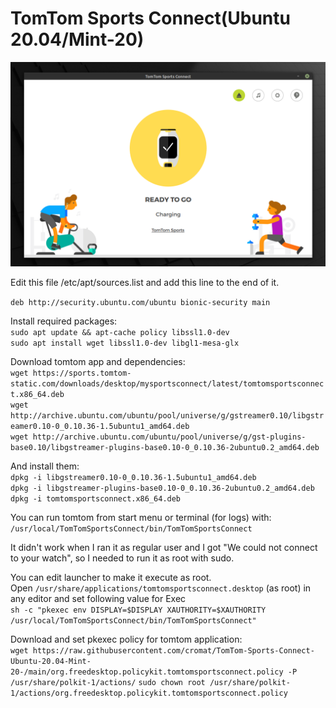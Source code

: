 # TomTom Sports Connect(Ubuntu 20.04/Mint-20)<br />

![](tomtom-sports-connect.png)

Edit this file /etc/apt/sources.list and add this line to the end of it.

`deb http://security.ubuntu.com/ubuntu bionic-security main`

Install required packages:<br />
`sudo apt update && apt-cache policy libssl1.0-dev`<br />
`sudo apt install wget libssl1.0-dev libgl1-mesa-glx`

Download tomtom app and dependencies:<br />
`wget https://sports.tomtom-static.com/downloads/desktop/mysportsconnect/latest/tomtomsportsconnect.x86_64.deb`<br />
`wget http://archive.ubuntu.com/ubuntu/pool/universe/g/gstreamer0.10/libgstreamer0.10-0_0.10.36-1.5ubuntu1_amd64.deb`<br />
`wget http://archive.ubuntu.com/ubuntu/pool/universe/g/gst-plugins-base0.10/libgstreamer-plugins-base0.10-0_0.10.36-2ubuntu0.2_amd64.deb`<br />

And install them:<br />
`dpkg -i libgstreamer0.10-0_0.10.36-1.5ubuntu1_amd64.deb`<br />
`dpkg -i libgstreamer-plugins-base0.10-0_0.10.36-2ubuntu0.2_amd64.deb`<br />
`dpkg -i tomtomsportsconnect.x86_64.deb`<br />

You can run tomtom from start menu or terminal (for logs) with:<br />
`/usr/local/TomTomSportsConnect/bin/TomTomSportsConnect`<br />

It didn't work when I ran it as regular user and I got "We could not connect to your watch", so I needed to run it as root with sudo.

You can edit launcher to make it execute as root.<br />
Open `/usr/share/applications/tomtomsportsconnect.desktop` (as root) in any editor and set following value for Exec<br />
`sh -c "pkexec env DISPLAY=$DISPLAY XAUTHORITY=$XAUTHORITY /usr/local/TomTomSportsConnect/bin/TomTomSportsConnect"`

Download and set pkexec policy for tomtom application:<br /> 
`wget https://raw.githubusercontent.com/cromat/TomTom-Sports-Connect-Ubuntu-20.04-Mint-20-/main/org.freedesktop.policykit.tomtomsportsconnect.policy -P /usr/share/polkit-1/actions/`
`sudo chown root /usr/share/polkit-1/actions/org.freedesktop.policykit.tomtomsportsconnect.policy`
